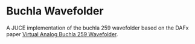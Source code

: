 # Buchla Wavefolder

A JUCE implementation of the buchla 259 wavefolder based on the DAFx paper [Virtual Analog Buchla 259 Wavefolder](https://www.dafx17.eca.ed.ac.uk/papers/DAFx17_paper_82.pdf).
